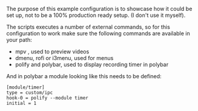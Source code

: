 The purpose of this example configuration is to
showcase how it could be set up, not to be a 100%
production ready setup. (I don't use it
myself). 

The scripts executes a number of external
commands, so for this configuration to work make
sure the following commands are available in your
path:  

- mpv , used to preview videos
- dmenu, rofi or i3menu, used for menus
- polify and polybar, used to display recording timer in polybar

And in polybar a module looking like this needs to be defined:
```
[module/timer]
type = custom/ipc
hook-0 = polify --module timer
initial = 1
```
